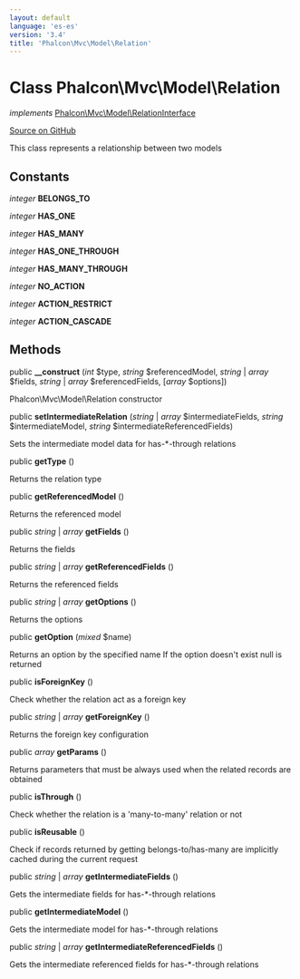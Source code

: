 ```yaml
---
layout: default
language: 'es-es'
version: '3.4'
title: 'Phalcon\Mvc\Model\Relation'
---
```

# Class **Phalcon\Mvc\Model\Relation**

*implements* [Phalcon\Mvc\Model\RelationInterface](/3.4/en/api/Phalcon_Mvc_Model_RelationInterface)

<a href="https://github.com/phalcon/cphalcon/tree/v3.4.0/phalcon/mvc/model/relation.zep" class="btn btn-default btn-sm">Source on GitHub</a>

This class represents a relationship between two models


## Constants
*integer* **BELONGS_TO**

*integer* **HAS_ONE**

*integer* **HAS_MANY**

*integer* **HAS_ONE_THROUGH**

*integer* **HAS_MANY_THROUGH**

*integer* **NO_ACTION**

*integer* **ACTION_RESTRICT**

*integer* **ACTION_CASCADE**

## Methods
public  **__construct** (*int* $type, *string* $referencedModel, *string* | *array* $fields, *string* | *array* $referencedFields, [*array* $options])

Phalcon\Mvc\Model\Relation constructor



public  **setIntermediateRelation** (*string* | *array* $intermediateFields, *string* $intermediateModel, *string* $intermediateReferencedFields)

Sets the intermediate model data for has-*-through relations



public  **getType** ()

Returns the relation type



public  **getReferencedModel** ()

Returns the referenced model



public *string* | *array* **getFields** ()

Returns the fields



public *string* | *array* **getReferencedFields** ()

Returns the referenced fields



public *string* | *array* **getOptions** ()

Returns the options



public  **getOption** (*mixed* $name)

Returns an option by the specified name
If the option doesn't exist null is returned



public  **isForeignKey** ()

Check whether the relation act as a foreign key



public *string* | *array* **getForeignKey** ()

Returns the foreign key configuration



public *array* **getParams** ()

Returns parameters that must be always used when the related records are obtained



public  **isThrough** ()

Check whether the relation is a 'many-to-many' relation or not



public  **isReusable** ()

Check if records returned by getting belongs-to/has-many are implicitly cached during the current request



public *string* | *array* **getIntermediateFields** ()

Gets the intermediate fields for has-*-through relations



public  **getIntermediateModel** ()

Gets the intermediate model for has-*-through relations



public *string* | *array* **getIntermediateReferencedFields** ()

Gets the intermediate referenced fields for has-*-through relations



